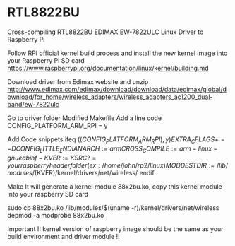 # RTL8822BU
Cross-compiling RTL8822BU EDIMAX EW-7822ULC Linux Driver to Raspberry Pi


Follow RPI official kernel build process and install the new kernel image into your Raspberry Pi SD card  
https://www.raspberrypi.org/documentation/linux/kernel/building.md
    
Download driver from Edimax website and unzip
http://www.edimax.com/edimax/download/download/data/edimax/global/download/for_home/wireless_adapters/wireless_adapters_ac1200_dual-band/ew-7822ulc

Go to driver folder
Modified Makefile
  Add a line code
  CONFIG_PLATFORM_ARM_RPI = y
  	
  Add Code snippets
	ifeq ($(CONFIG_PLATFORM_ARM_RPI), y)
	EXTRA_CFLAGS += -DCONFIG_LITTLE_ENDIAN
	ARCH := arm
	CROSS_COMPILE := arm-linux-gnueabihf-
	KVER  := 
	KSRC ?= your raspberry header folder  (ex: /home/john/rp2/linux)
	MODDESTDIR := /lib/modules/$(KVER)/kernel/drivers/net/wireless/
  endif

Make 
It will generate a kernel module 88x2bu.ko, copy this kernel module into your raspberry SD card
	
sudo cp 88x2bu.ko /lib/modules/$(uname -r)/kernel/drivers/net/wireless
depmod -a
modprobe 88x2bu.ko
	
Important !! kernel version of raspberry image should be the same as your build environment and driver module !! 
